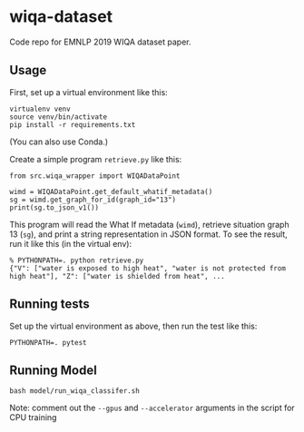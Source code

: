 # wiqa-dataset

Code repo for EMNLP 2019 WIQA dataset paper.

## Usage

First, set up a virtual environment like this:

```
virtualenv venv
source venv/bin/activate
pip install -r requirements.txt
```

(You can also use Conda.)

Create a simple program `retrieve.py` like this:

```
from src.wiqa_wrapper import WIQADataPoint

wimd = WIQADataPoint.get_default_whatif_metadata()
sg = wimd.get_graph_for_id(graph_id="13")
print(sg.to_json_v1())
```

This program will read the What If metadata (`wimd`), retrieve situation graph 13 (`sg`), and print a string representation in JSON format. To see the result, run it like this (in the virtual env):

```
% PYTHONPATH=. python retrieve.py
{"V": ["water is exposed to high heat", "water is not protected from high heat"], "Z": ["water is shielded from heat", ...
```

## Running tests

Set up the virtual environment as above, then run the test like this:

```
PYTHONPATH=. pytest
```

## Running Model 

```
bash model/run_wiqa_classifer.sh
```

Note: comment out the `--gpus` and `--accelerator` arguments in the script for CPU training